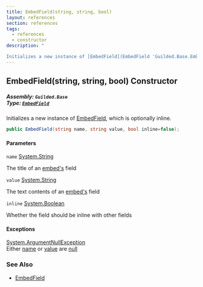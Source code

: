 ```yaml
---
title: EmbedField(string, string, bool)
layout: references
section: references
tags:
  - references
  - constructor
description: "

Initializes a new instance of [EmbedField](EmbedField 'Guilded.Base.Embeds.EmbedField'), which is optionally inline."
---
```


## EmbedField(string, string, bool) Constructor
##### **Assembly:** `Guilded.Base`<br/>**Type:** [`EmbedField`](EmbedField 'Guilded.Base.Embeds.EmbedField')

Initializes a new instance of [EmbedField](EmbedField 'Guilded.Base.Embeds.EmbedField'), which is optionally inline.

```csharp
public EmbedField(string name, string value, bool inline=false);
```
#### Parameters

<a name='Guilded.Base.Embeds.EmbedField.EmbedField(string,string,bool).name'></a>

`name` [System.String](https://docs.microsoft.com/en-us/dotnet/api/System.String 'System.String')

The title of an [embed's](Embed 'Guilded.Base.Embeds.Embed') field

<a name='Guilded.Base.Embeds.EmbedField.EmbedField(string,string,bool).value'></a>

`value` [System.String](https://docs.microsoft.com/en-us/dotnet/api/System.String 'System.String')

The text contents of an [embed's](Embed 'Guilded.Base.Embeds.Embed') field

<a name='Guilded.Base.Embeds.EmbedField.EmbedField(string,string,bool).inline'></a>

`inline` [System.Boolean](https://docs.microsoft.com/en-us/dotnet/api/System.Boolean 'System.Boolean')

Whether the field should be inline with other fields

#### Exceptions

[System.ArgumentNullException](https://docs.microsoft.com/en-us/dotnet/api/System.ArgumentNullException 'System.ArgumentNullException')  
Either [name](EmbedField.EmbedField(string,string,bool)#Guilded.Base.Embeds.EmbedField.EmbedField(string,string,bool).name 'Guilded.Base.Embeds.EmbedField.EmbedField(string, string, bool).name') or [value](EmbedField.EmbedField(string,string,bool)#Guilded.Base.Embeds.EmbedField.EmbedField(string,string,bool).value 'Guilded.Base.Embeds.EmbedField.EmbedField(string, string, bool).value') are [null](https://docs.microsoft.com/en-us/dotnet/csharp/language-reference/keywords/null 'https://docs.microsoft.com/en-us/dotnet/csharp/language-reference/keywords/null')

### See Also
- [EmbedField](EmbedField 'Guilded.Base.Embeds.EmbedField')